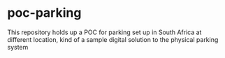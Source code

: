 # poc-parking
This repository holds up a POC for parking set up in South Africa at different location, kind of a sample digital solution to the physical parking system
